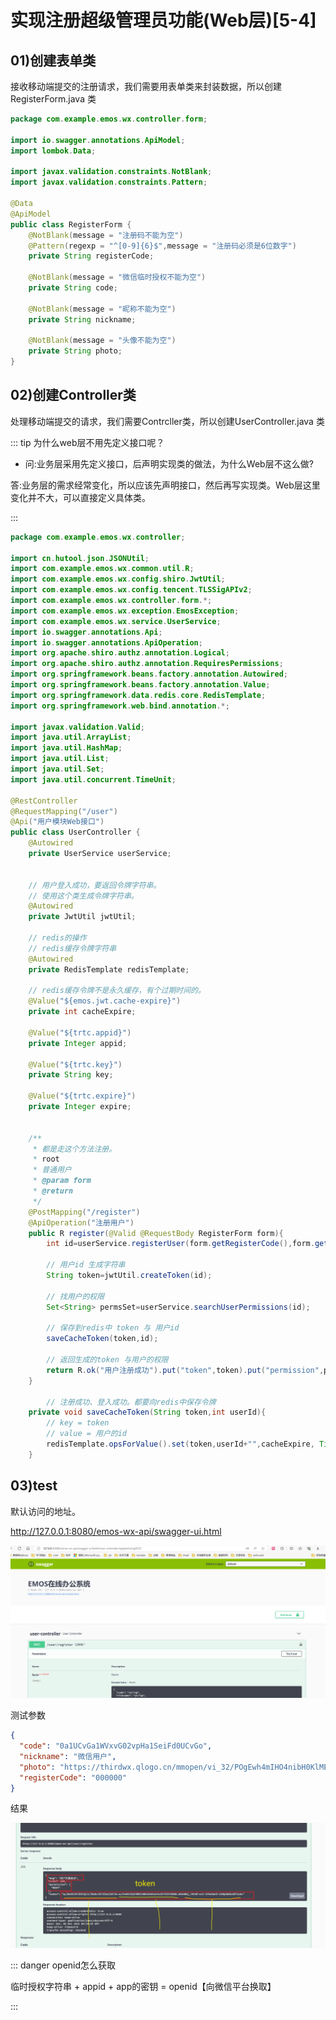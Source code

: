 # 实现注册超级管理员功能(Web层)[5-4]

## 01)创建表单类

接收移动端提交的注册请求，我们需要用表单类来封装数据，所以创建 RegisterForm.java 类

```java
package com.example.emos.wx.controller.form;

import io.swagger.annotations.ApiModel;
import lombok.Data;

import javax.validation.constraints.NotBlank;
import javax.validation.constraints.Pattern;

@Data
@ApiModel
public class RegisterForm {
    @NotBlank(message = "注册码不能为空")
    @Pattern(regexp = "^[0-9]{6}$",message = "注册码必须是6位数字")
    private String registerCode;

    @NotBlank(message = "微信临时授权不能为空")
    private String code;

    @NotBlank(message = "昵称不能为空")
    private String nickname;

    @NotBlank(message = "头像不能为空")
    private String photo;
}
```



## 02)创建Controller类

处理移动端提交的请求，我们需要Contrcller类，所以创建UserController.java 类

::: tip 为什么web层不用先定义接口呢？

- 问:业务层采用先定义接口，后声明实现类的做法，为什么Web层不这么做?

答:业务层的需求经常变化，所以应该先声明接口，然后再写实现类。Web层这里变化并不大，可以直接定义具体类。

:::

```java
package com.example.emos.wx.controller;

import cn.hutool.json.JSONUtil;
import com.example.emos.wx.common.util.R;
import com.example.emos.wx.config.shiro.JwtUtil;
import com.example.emos.wx.config.tencent.TLSSigAPIv2;
import com.example.emos.wx.controller.form.*;
import com.example.emos.wx.exception.EmosException;
import com.example.emos.wx.service.UserService;
import io.swagger.annotations.Api;
import io.swagger.annotations.ApiOperation;
import org.apache.shiro.authz.annotation.Logical;
import org.apache.shiro.authz.annotation.RequiresPermissions;
import org.springframework.beans.factory.annotation.Autowired;
import org.springframework.beans.factory.annotation.Value;
import org.springframework.data.redis.core.RedisTemplate;
import org.springframework.web.bind.annotation.*;

import javax.validation.Valid;
import java.util.ArrayList;
import java.util.HashMap;
import java.util.List;
import java.util.Set;
import java.util.concurrent.TimeUnit;

@RestController
@RequestMapping("/user")
@Api("用户模块Web接口")
public class UserController {
    @Autowired
    private UserService userService;


    // 用户登入成功，要返回令牌字符串。
    // 使用这个类生成令牌字符串。
    @Autowired
    private JwtUtil jwtUtil;

    // redis的操作
    // redis缓存令牌字符串
    @Autowired
    private RedisTemplate redisTemplate;

    // redis缓存令牌不是永久缓存，有个过期时间的。
    @Value("${emos.jwt.cache-expire}")
    private int cacheExpire;

    @Value("${trtc.appid}")
    private Integer appid;

    @Value("${trtc.key}")
    private String key;

    @Value("${trtc.expire}")
    private Integer expire;


    /**
     * 都是走这个方法注册。
     * root
     * 普通用户
     * @param form
     * @return
     */
    @PostMapping("/register")
    @ApiOperation("注册用户")
    public R register(@Valid @RequestBody RegisterForm form){
        int id=userService.registerUser(form.getRegisterCode(),form.getCode(),form.getNickname(),form.getPhoto());

        // 用户id 生成字符串
        String token=jwtUtil.createToken(id);

        // 找用户的权限
        Set<String> permsSet=userService.searchUserPermissions(id);

        // 保存到redis中 token 与 用户id
        saveCacheToken(token,id);

        // 返回生成的token 与用户的权限
        return R.ok("用户注册成功").put("token",token).put("permission",permsSet);
    }
    
        // 注册成功、登入成功。都要向redis中保存令牌
    private void saveCacheToken(String token,int userId){
        // key = token
        // value = 用户的id
        redisTemplate.opsForValue().set(token,userId+"",cacheExpire, TimeUnit.DAYS);
    }
```





## 03)test

默认访问的地址。

http://127.0.0.1:8080/emos-wx-api/swagger-ui.html

![image-20231209170117257](04实现注册超级管理员功能(Web层).assets/image-20231209170117257.png)



测试参数

```json
{
  "code": "0a1UCvGa1WVxvG02vpHa1SeiFd0UCvGo",
  "nickname": "微信用户",
  "photo": "https://thirdwx.qlogo.cn/mmopen/vi_32/POgEwh4mIHO4nibH0KlMECNjjGxQUq24ZEaGT4poC6icRiccVGKSyXwibcPq4BW",
  "registerCode": "000000"
}
```

结果

![image-20231209171629028](04实现注册超级管理员功能(Web层).assets/image-20231209171629028.png)



::: danger openid怎么获取

临时授权字符串 + appid + app的密钥  = openid【向微信平台换取】

::: 

























































